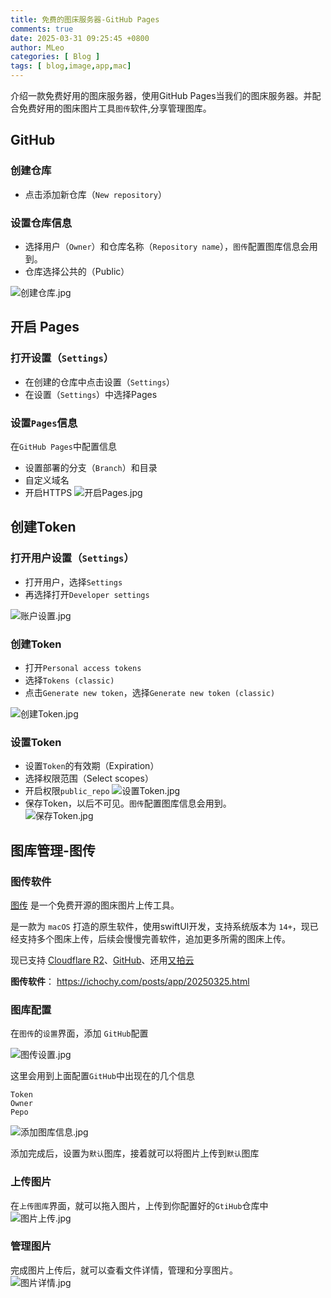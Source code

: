 ```yaml
---
title: 免费的图床服务器-GitHub Pages
comments: true
date: 2025-03-31 09:25:45 +0800
author: MLeo
categories: [ Blog ]
tags: [ blog,image,app,mac]
---
```


介绍一款免费好用的图床服务器，使用GitHub Pages当我们的图床服务器。并配合免费好用的图床图片工具`图传`软件,分享管理图库。

## GitHub

### 创建仓库
- 点击添加新仓库（`New repository`）
### 设置仓库信息
- 选择用户（`Owner`）和仓库名称（`Repository name`），`图传`配置图库信息会用到。  
- 仓库选择公共的（Public）

![创建仓库.jpg](https://image.ichochy.com/GitHub/创建仓库.jpg)


## 开启 Pages
### 打开设置（`Settings`）
- 在创建的仓库中点击设置（`Settings`）    
- 在设置（`Settings`）中选择Pages   
### 设置`Pages`信息  
在`GitHub Pages`中配置信息  
- 设置部署的分支（`Branch`）和目录  
- 自定义域名
- 开启HTTPS
![开启Pages.jpg](https://image.ichochy.com/GitHub/开启Pages.jpg)



## 创建Token

### 打开用户设置（`Settings`）
- 打开用户，选择`Settings`
- 再选择打开`Developer settings`

![账户设置.jpg](https://image.ichochy.com/GitHub/账户设置.jpg)

### 创建Token
- 打开`Personal access tokens`
- 选择`Tokens (classic)`
- 点击`Generate new token`，选择`Generate new token (classic)`

![创建Token.jpg](https://image.ichochy.com/GitHub/创建Token.jpg)
### 设置Token
- 设置`Token`的有效期（Expiration）
- 选择权限范围（Select scopes）
- 开启权限`public_repo`
![设置Token.jpg](https://image.ichochy.com/GitHub/设置Token.jpg)
- 保存Token，以后不可见。`图传`配置图库信息会用到。  
![保存Token.jpg](https://image.ichochy.com/GitHub/保存Token.jpg)

## 图库管理-图传
### 图传软件
[图传](https://file.ichochy.com/iUploader.zip) 是一个免费开源的图床图片上传工具。

是一款为 `macOS` 打造的原生软件，使用swiftUI开发，支持系统版本为 `14+`，现已经支持多个图床上传，后续会慢慢完善软件，追加更多所需的图床上传。

现已支持 [Cloudflare R2](https://cloudflare.com)、[GitHub](https://github.com)、还用[又拍云](https://www.upyun.com/league)

**图传软件**： https://ichochy.com/posts/app/20250325.html    
 


### 图库配置
在`图传`的`设置`界面，添加 `GitHub`配置  

![图传设置.jpg](https://image.ichochy.com/GitHub/图传设置.jpg)

这里会用到上面配置`GitHub`中出现在的几个信息
```shell
Token
Owner
Pepo
```
![添加图库信息.jpg](https://image.ichochy.com/GitHub/添加图库信息.jpg)


添加完成后，设置为`默认`图库，接着就可以将图片上传到`默认`图库  

### 上传图片
在`上传图库`界面，就可以拖入图片，上传到你配置好的`GtiHub`仓库中  
![图片上传.jpg](https://image.ichochy.com/GitHub/图片上传.jpg)

### 管理图片
完成图片上传后，就可以查看文件详情，管理和分享图片。   
![图片详情.jpg](https://image.ichochy.com/GitHub/图片详情.jpg)






